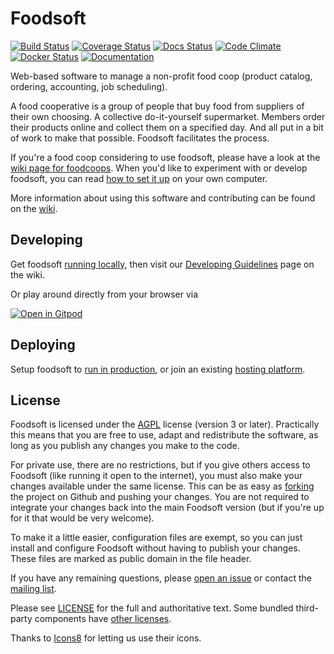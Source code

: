 Foodsoft
=========
[![Build Status](https://github.com/foodcoops/foodsoft/workflows/Ruby/badge.svg)](https://github.com/foodcoops/foodsoft/actions)
[![Coverage Status](https://coveralls.io/repos/foodcoops/foodsoft/badge.svg?branch=master)](https://coveralls.io/r/foodcoops/foodsoft?branch=master)
[![Docs Status](https://inch-ci.org/github/foodcoops/foodsoft.svg?branch=master)](http://inch-ci.org/github/foodcoops/foodsoft)
[![Code Climate](https://codeclimate.com/github/foodcoops/foodsoft.svg)](https://codeclimate.com/github/foodcoops/foodsoft)
[![Docker Status](https://img.shields.io/docker/cloud/build/foodcoops/foodsoft.svg)](https://hub.docker.com/r/foodcoops/foodsoft)
[![Documentation](https://img.shields.io/badge/yard-docs-blue.svg)](http://rubydoc.info/github/foodcoops/foodsoft)

Web-based software to manage a non-profit food coop (product catalog, ordering, accounting, job scheduling).

A food cooperative is a group of people that buy food from suppliers of their own choosing. A collective do-it-yourself supermarket. Members  order their products online and collect them on a specified day. And all put in a bit of work to make that possible. Foodsoft facilitates the process.

If you're a food coop considering to use foodsoft, please have a look at the [wiki page for foodcoops](https://github.com/foodcoops/foodsoft/wiki/For-foodcoops). When you'd like to experiment with or develop foodsoft, you can read [how to set it up](https://github.com/foodcoops/foodsoft/blob/master/doc/SETUP_DEVELOPMENT.md) on your own computer.

More information about using this software and contributing can be found on the [wiki](https://github.com/foodcoops/foodsoft/wiki).


Developing
----------

Get foodsoft [running locally](doc/SETUP_DEVELOPMENT.md),
then visit our [Developing Guidelines](https://github.com/foodcoops/foodsoft/wiki/Developing-Guidelines)
page on the wiki.

Or play around directly from your browser via 

[![Open in Gitpod](https://gitpod.io/button/open-in-gitpod.svg)](https://gitpod.io/#https://github.com/mob-programming-meetup/foodsoft)


Deploying
---------

Setup foodsoft to [run in production](doc/SETUP_PRODUCTION.md), or join an existing
[hosting platform](https://foodcoops.net/foodsoft-hosting/).


License
-------

Foodsoft is licensed under the [AGPL](https://www.gnu.org/licenses/agpl-3.0.html)
license (version 3 or later). Practically this means that you are free to use,
adapt and redistribute the software, as long as you publish any changes you
make to the code.

For private use, there are no restrictions, but if you give others access to
Foodsoft (like running it open to the internet), you must also make your
changes available under the same license. This can be as easy as
[forking](https://github.com/foodcoops/foodsoft/fork) the project on Github and
pushing your changes. You are not required to integrate your changes back into
the main Foodsoft version (but if you're up for it that would be very welcome).

To make it a little easier, configuration files are exempt, so you can just
install and configure Foodsoft without having to publish your changes. These
files are marked as public domain in the file header.

If you have any remaining questions, please
[open an issue](https://github.com/foodcoops/foodsoft/issues/new) or contact
the [mailing list](http://foodsoft.274.s1.nabble.com/foodsoft-discuss-f5.html).

Please see [LICENSE](LICENSE.md) for the full and authoritative text. Some
bundled third-party components have [other licenses](vendor/README.md).

Thanks to [Icons8](http://icons8.com/) for letting us use their icons.
